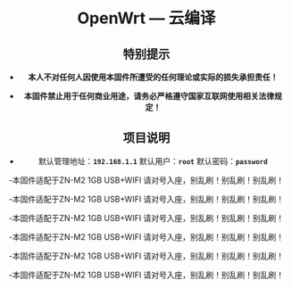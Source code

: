 <div align="center">
<h1>OpenWrt — 云编译</h1>

## 特别提示

- **本人不对任何人因使用本固件所遭受的任何理论或实际的损失承担责任！**

- **本固件禁止用于任何商业用途，请务必严格遵守国家互联网使用相关法律规定！**

## 项目说明
- 默认管理地址：**`192.168.1.1`** 默认用户：**`root`** 默认密码：**`password`**

-本固件适配于ZN-M2 1GB USB+WIFI 请对号入座，别乱刷！别乱刷！别乱刷！

-本固件适配于ZN-M2 1GB USB+WIFI 请对号入座，别乱刷！别乱刷！别乱刷！

-本固件适配于ZN-M2 1GB USB+WIFI 请对号入座，别乱刷！别乱刷！别乱刷！

-本固件适配于ZN-M2 1GB USB+WIFI 请对号入座，别乱刷！别乱刷！别乱刷！

-本固件适配于ZN-M2 1GB USB+WIFI 请对号入座，别乱刷！别乱刷！别乱刷！

-本固件适配于ZN-M2 1GB USB+WIFI 请对号入座，别乱刷！别乱刷！别乱刷！




